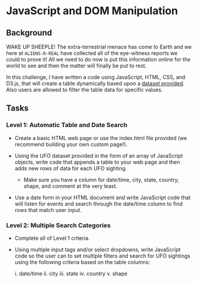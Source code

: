 # JavaScript and DOM Manipulation

## Background

WAKE UP SHEEPLE! The extra-terrestrial menace has come to Earth and we here at `ALIENS-R-REAL` have collected all of the eye-witness reports we could to prove it! All we need to do now is put this information online for the world to see and then the matter will finally be put to rest.

In this challenge, I have written a code using JavaScript, HTML, CSS, and D3.js, that will create a table dynamically based upon a [dataset provided](static/js/data.js). Also users are allowed to filter the table data for specific values. 

## Tasks

### Level 1: Automatic Table and Date Search

  - Create a basic HTML web page or use the index.html file provided (we recommend building your own custom page!).

  - Using the UFO dataset provided in the form of an array of JavaScript objects, write code that appends a table to your web page and then adds new rows of data for each UFO    sighting.

    - Make sure you have a column for date/time, city, state, country, shape, and comment at the very least.
    
 - Use a date form in your HTML document and write JavaScript code that will listen for events and search through the date/time column to find rows that match user input.

### Level 2: Multiple Search Categories

 - Complete all of Level 1 criteria.

 - Using multiple input tags and/or select dropdowns, write JavaScript code so the user can to set multiple filters and search for UFO sightings using the following criteria based on the table columns:

    i. date/time
   ii. city
  iii. state
   iv. country
    v. shape

